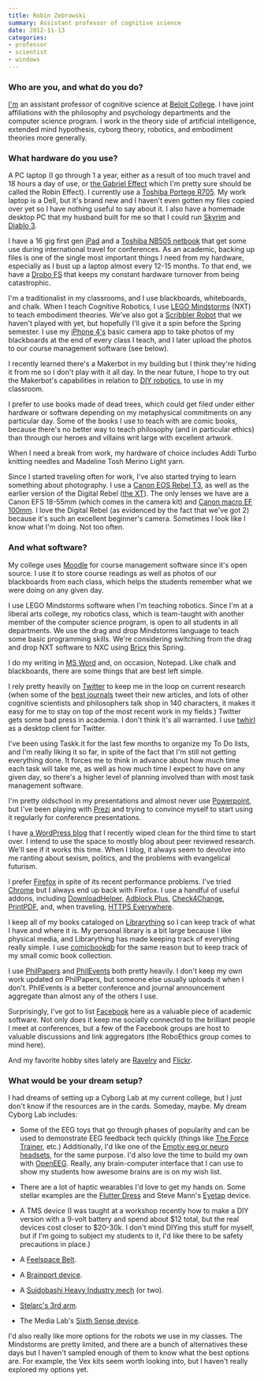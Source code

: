 ```yaml
---
title: Robin Zebrowski
summary: Assistant professor of cognitive science
date: 2012-11-13
categories:
- professor
- scientist
- windows
---
```


### Who are you, and what do you do?

[I'm](http://www.beloit.edu/philo/faculty/zebrowski/ "Robin's website.") an assistant professor of cognitive science at [Beloit College](http://www.beloit.edu/ "Robin's college"). I have joint affiliations with the philosophy and psychology departments and the computer science program. I work in the theory side of artificial intelligence, extended mind hypothesis, cyborg theory, robotics, and embodiment theories more generally.

### What hardware do you use?

A PC laptop (I go through 1 a year, either as a result of too much travel and 18 hours a day of use, or [the Gabriel Effect](http://www.penny-arcade.com/comic/2008/9/03 "A Penny Arcade comic about Gabe's computer woes.") which I'm pretty sure should be called the Robin Effect). I currently use a [Toshiba Portege R705][portege-r700]. My work laptop is a Dell, but it's brand new and I haven't even gotten my files copied over yet so I have nothing useful to say about it. I also have a homemade desktop PC that my husband built for me so that I could run [Skyrim][] and [Diablo 3][diablo-3].

I have a 16 gig first gen [iPad][] and a [Toshiba NB505 netbook][nb505] that get some use during international travel for conferences. As an academic, backing up files is one of the single most important things I need from my hardware, especially as I bust up a laptop almost every 12-15 months. To that end, we have a [Drobo FS][drobo-fs] that keeps my constant hardware turnover from being catastrophic.

I'm a traditionalist in my classrooms, and I use blackboards, whiteboards, and chalk.  When I teach Cognitive Robotics, I use [LEGO Mindstorms][mindstorms] (NXT) to teach embodiment theories. We've also got a [Scribbler Robot][the-scribbler] that we haven't played with yet, but hopefully I'll give it a spin before the Spring semester. I use my [iPhone 4's][iphone-4] basic camera app to take photos of my blackboards at the end of every class I teach, and I later upload the photos to our course management software (see below).

I recently learned there's a Makerbot in my building but I think they're hiding it from me so I don't play with it all day. In the near future, I hope to try out the Makerbot's capabilities in relation to [DIY robotics](http://www.makerbot.com/blog/2012/05/14/mbtv-s02e11-makerbot-a-robot/ "A MakerBot post on creating robots."), to use in my classroom.

I prefer to use books made of dead trees, which could get filed under either hardware or software depending on my metaphysical commitments on any particular day. Some of the books I use to teach with are comic books, because there's no better way to teach philosophy (and in particular ethics) than through our heroes and villains writ large with excellent artwork.

When I need a break from work, my hardware of choice includes Addi Turbo knitting needles and Madeline Tosh Merino Light yarn.

Since I started traveling often for work, I've also started trying to learn something about photography. I use a [Canon EOS Rebel T3][eos-rebel-t3], as well as the earlier version of the Digital Rebel ([the XT][eos-rebel-xt]). The only lenses we have are a Canon EFS 18-55mm (which comes in the camera kit) and [Canon macro EF 100mm][ef-100mm-f2.8-macro-usm]. I love the Digital Rebel (as evidenced by the fact that we've got 2) because it's such an excellent beginner's camera. Sometimes I look like I know what I'm doing. Not too often.

### And what software?

My college uses [Moodle][] for course management software since it's open source. I use it to store course readings as well as photos of our blackboards from each class, which helps the students remember what we were doing on any given day.

I use LEGO Mindstorms software when I'm teaching robotics. Since I'm at a liberal arts college, my robotics class, which is team-taught with another member of the computer science program, is open to all students in all departments. We use the drag and drop Mindstorms language to teach some basic programming skills. We're considering switching from the drag and drop NXT software to NXC using [Bricx][bricxcc] this Spring.

I do my writing in [MS Word][word] and, on occasion, Notepad. Like chalk and blackboards, there are some things that are best left simple.

I rely pretty heavily on [Twitter][] to keep me in the loop on current research (when some of the [best journals](https://twitter.com/TrendsCognSci "The Trends in Cognitive Sciences Twitter account.") tweet their new articles, and lots of other cognitive scientists and philosophers talk shop in 140 characters, it makes it easy for me to stay on top of the most recent work in my fields.) Twitter gets some bad press in academia. I don't think it's all warranted. I use [twhirl][] as a desktop client for Twitter.

I've been using Taskk.it for the last few months to organize my To Do lists, and I'm really liking it so far, in spite of the fact that I'm still not getting everything done. It forces me to think in advance about how much time each task will take me, as well as how much time I expect to have on any given day, so there's a higher level of planning involved than with most task management software.

I'm pretty oldschool in my presentations and almost never use [Powerpoint][], but I've been playing with [Prezi][] and trying to convince myself to start using it regularly for conference presentations.

I have [a WordPress blog](http://firepile.com/ "Robin's weblog.") that I recently wiped clean for the third time to start over. I intend to use the space to mostly blog about peer reviewed research. We'll see if it works this time. When I blog, it always seem to devolve into me ranting about sexism, politics, and the problems with evangelical futurism.

I prefer [Firefox][] in spite of its recent performance problems. I've tried [Chrome][] but I always end up back with Firefox. I use a handful of useful addons, including [DownloadHelper][], [Adblock Plus][adblock-plus], [Check4Change][], [PrintPDF][], and, when traveling, [HTTPS Everywhere][https-everywhere].

I keep all of my books cataloged on [Librarything][] so I can keep track of what I have and where it is. My personal library is a bit large because I like physical media, and Librarything has made keeping track of everything really simple. I use [comicbookdb][] for the same reason but to keep track of my small comic book collection.

I use [PhilPapers][] and [PhilEvents][] both pretty heavily. I don't keep my own work updated on PhilPapers, but someone else usually uploads it when I don't. PhilEvents is a better conference and journal announcement aggregate than almost any of the others I use.

Surprisingly, I've got to list [Facebook][] here as a valuable piece of academic software. Not only does it keep me socially connected to the brilliant people I meet at conferences, but a few of the Facebook groups are host to valuable discussions and link aggregators (the RoboEthics group comes to mind here).

And my favorite hobby sites lately are [Ravelry][] and [Flickr][].

### What would be your dream setup?

I had dreams of setting up a Cyborg Lab at my current college, but I just don't know if the resources are in the cards. Someday, maybe. My dream Cyborg Lab includes:

- Some of the EEG toys that go through phases of popularity and can be used to demonstrate EEG feedback tech quickly (things like [The Force Trainer][the-force-trainer], etc.)  Additionally, I'd like one of the [Emotiv eeg or neuro headsets][epoc], for the same purpose. I'd also love the time to build my own with [OpenEEG][]. Really, any brain-computer interface that I can use to show my students how awesome brains are is on my wish list.

- There are a lot of haptic wearables I'd love to get my hands on. Some stellar examples are the [Flutter Dress](http://correll.cs.colorado.edu/?p=2315 "A t-shirt with embedded microphones that displays the directions of sounds.") and Steve Mann's [Eyetap][] device.

- A TMS device (I was taught at a workshop recently how to make a DIY version with a 9-volt battery and spend about $12 total, but the real devices cost closer to $20-30k. I don't mind DIYing this stuff for myself, but if I'm going to subject my students to it, I'd like there to be safety precautions in place.)

- A [Feelspace Belt](http://feelspace.cogsci.uni-osnabrueck.de/ "A vibrating belt that conveys a wearer's orientation in space.").

- A [Brainport device][brainport-v100].

- A [Suidobashi Heavy Industry mech](http://www.theverge.com/2012/7/30/3201328/kuratas-suidobashi-mech-robot-japan "A Verge article about the diesel-powered personal mech.") (or two).

- [Stelarc's 3rd arm](http://stelarc.org/?catID=20265 "A mechanical third arm.").

- The Media Lab's [Sixth Sense device](http://www.ted.com/talks/pattie_maes_demos_the_sixth_sense.html "A TED talk about a wearable gestural interface.").

I'd also really like more options for the robots we use in my classes. The Mindstorms are pretty limited, and there are a bunch of alternatives these days but I haven't sampled enough of them to know what the best options are. For example, the Vex kits seem worth looking into, but I haven't really explored my options yet.

[adblock-plus]: https://adblockplus.org/ "Browser extensions for blocking ad content."
[brainport-v100]: https://www.wicab.com/en_us "An assistive computing device for the blind."
[bricxcc]: https://bricxcc.sourceforge.net/ "An IDE for programming brick-based robots."
[check4change]: http://check4change.com/ "A Firefox extension for reloading a site when something changes."
[chrome]: https://www.google.com/intl/en/chrome/ "A WebKit-based browser, where each tab runs in its own thread."
[comicbookdb]: http://web.archive.org/web/20191217051102/http://comicbookdb.com/ "A web-based comic book database."
[diablo-3]: https://us.diablo3.com/en/ "An isometric fantasy game."
[downloadhelper]: http://web.archive.org/web/20221221224131/https://www.downloadhelper.net/ "A Firefox extension for downloading media from the web."
[drobo-fs]: https://en.wikipedia.org/wiki/Drobo_FS#Drobo_FS "A network attached storage device."
[ef-100mm-f2.8-macro-usm]: http://web.archive.org/web/20151026021406/http://www.usa.canon.com:80/cusa/consumer/products/cameras/ef_lens_lineup/ef_100mm_f_2_8_macro_usm "A macro lens."
[eos-rebel-t3]: https://en.wikipedia.org/wiki/Canon_EOS_1100D "A 12.2 megapixel DSLR."
[eos-rebel-xt]: https://en.wikipedia.org/wiki/Canon_EOS_350D "An 8 megapixel DSLR."
[epoc]: http://web.archive.org/web/20160505050812/https://emotiv.com/epoc.php "A personal EEG computing device"
[eyetap]: https://eyetap.org/ "A wearable computing device."
[facebook]: https://www.facebook.com/ "A social networking site."
[firefox]: https://www.mozilla.org/en-US/firefox/new/ "A cross-platform open-source web browser."
[flickr]: https://www.flickr.com/ "A photo sharing website."
[https-everywhere]: https://www.eff.org/https-everywhere/ "A browser extension for ensuring secure web browsing."
[ipad]: https://www.apple.com/ipad/ "A tablet device."
[iphone-4]: https://en.wikipedia.org/wiki/IPhone_4 "A smartphone."
[librarything]: https://www.librarything.com/ "A site for keeping track of your books."
[mindstorms]: https://www.lego.com/en-us/mindstorms "A Lego robotics system."
[moodle]: https://moodle.org/ "An open source course management system."
[nb505]: http://web.archive.org/web/20230204190405/http://www.amazon.com/Toshiba-NB505-N508BL-10-1-Inch-Netbook-Blue/dp/B004G8QZPG/ "A 10.1 inch netbook."
[openeeg]: https://openeeg.sourceforge.net/ "Open source software and plans for EEG devices."
[philevents]: https://philevents.org/ "A web-based philosophy conference tracker."
[philpapers]: https://philpapers.org/ "A web-based philosophy research service."
[portege-r700]: https://www.amazon.com/Toshiba-Portege-R700-S1310-13-3-Inch-Magnesium/dp/B003QR3HI6 "A 13.3 inch PC laptop."
[powerpoint]: https://www.microsoft.com/en-us/microsoft-365/powerpoint "Presentation software."
[prezi]: http://web.archive.org/web/20221224004243/https://prezi.com/ "Web-based presentations."
[printpdf]: http://web.archive.org/web/20181102013442/https://addons.mozilla.org/en-US/firefox/addon/printpdf/ "A Firefox extension for printing web pages to PDF."
[ravelry]: https://www.ravelry.com/account/login "A social network for knitters and crocheters."
[skyrim]: https://elderscrolls.bethesda.net/skyrim/ "An open-world fantasy game."
[the-force-trainer]: https://en.wikipedia.org/wiki/Force_Trainer "A Star Wars-themed EEG toy."
[the-scribbler]: https://en.wikipedia.org/wiki/Scribbler_(robot) "A programmable robot with a variety of sensors."
[twhirl]: http://web.archive.org/web/20230427235824/http://www.twhirl.org/ "An AIR-based Twitter client."
[twitter]: http://web.archive.org/web/20230525035323/https://twitter.com/ "An online micro-blogging platform."
[word]: https://www.microsoft.com/en-us/microsoft-365/word "A document editor."
